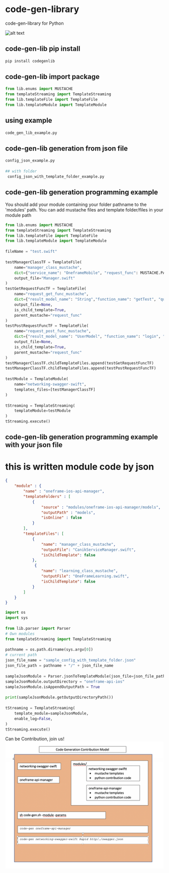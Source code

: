 # code-gen-library
code-gen-library for Python

![alt text](https://github.com/umutboz/code-gen-lib/blob/master/code_gen_diagram.png?raw=true)

## code-gen-lib pip install

```python
pip install codegenlib
```

## code-gen-lib import package

```python
from lib.enums import MUSTACHE
from templateStreaming import TemplateStreaming
from lib.templateFile import TemplateFile
from lib.templateModule import TemplateModule
```

## using example
```python
code_gen_lib_example.py
```

## code-gen-lib generation from json file
```python
config_json_example.py

## with folder
 config_json_with_template_folder_example.py
```

## code-gen-lib generation programming example
You should add your module containing your folder pathname to the 'modules' path. You can add mustache files and template folder/files in your module path
```python
from lib.enums import MUSTACHE
from templateStreaming import TemplateStreaming
from lib.templateFile import TemplateFile
from lib.templateModule import TemplateModule

fileName = "test.swift"

testManagerClassTF = TemplateFile(
    name="manager_class_mustache",
    dict={"service_name": "OneframeMobile", "request_func": MUSTACHE.PARENT},
    output_file="Manager.swift"
)
testGetRequestFuncTF = TemplateFile(
    name="request_get_func_mustache",
    dict={"result_model_name": "String","function_name": "getTest", "query_path" : '"api/getTest?name=query"', "func_param" : "query:String, "},
    output_file=None,
    is_child_template=True,
    parent_mustache="request_func"
)
testPostRequestFuncTF = TemplateFile(
    name="request_post_func_mustache",
    dict={"result_model_name": "UserModel", "function_name": "login", "query_path" : '"api/login"', "func_param" : ""},
    output_file=None,
    is_child_template=True,
    parent_mustache="request_func"
)
testManagerClassTF.childTemplateFiles.append(testGetRequestFuncTF)
testManagerClassTF.childTemplateFiles.append(testPostRequestFuncTF)

testModule = TemplateModule(
    name="networking-swagger-swift",
    templates_files=[testManagerClassTF]
)

tStreaming = TemplateStreaming(
    templateModule=testModule
)
tStreaming.execute()
```

## code-gen-lib generation programming example with your json file
# this is written module code by json
```json
{
    "module" : {
        "name" : "oneframe-ios-api-manager",
        "templateFolders" : [
            {
                "source" : "modules/oneframe-ios-api-manager/models",
                "outputPath" : "models",
                "isOnline" : false
            }
        ],
        "templateFiles": [
            {
                "name": "manager_class_mustache",
                "outputFile": "CanikServiceManager.swift",
                "isChildTemplate": false
            },
             {
                "name": "learning_class_mustache",
                "outputFile": "OneFrameLearning.swift",
                "isChildTemplate": false
            }
        ]
    }
}
```

```python
import os
import sys

from lib.parser import Parser
# Own modules
from templateStreaming import TemplateStreaming

pathname = os.path.dirname(sys.argv[0])
# current path
json_file_name = "sample_config_with_template_folder.json"
json_file_path = pathname + "/" + json_file_name

sampleJsonModule = Parser.jsonToTemplateModule(json_file=json_file_path)
sampleJsonModule.outputDirectory = "oneframe-api-ios"
sampleJsonModule.isAppendOutputPath = True

print(sampleJsonModule.getOutputDirectoryPath())

tStreaming = TemplateStreaming(
    template_module=sampleJsonModule,
    enable_log=False,
)
tStreaming.execute()
```

Can be Contribution, join us!
![alt text](https://github.com/umutboz/code-gen-lib/blob/master/contribution_model.png?raw=true)
